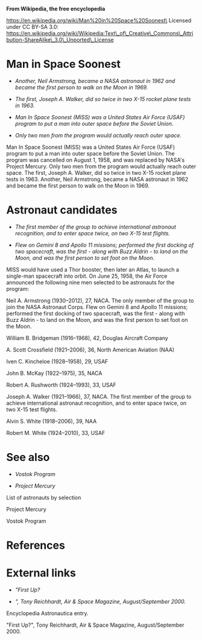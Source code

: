 **From Wikipedia, the free encyclopedia**

https://en.wikipedia.org/wiki/Man%20in%20Space%20Soonest\
Licensed under CC BY-SA 3.0:\
https://en.wikipedia.org/wiki/Wikipedia:Text\_of\_Creative\_Commons\_Attribution-ShareAlike\_3.0\_Unported\_License

Man in Space Soonest
====================

-   *Another, Neil Armstrong, became a NASA astronaut in 1962 and became
    the first person to walk on the Moon in 1969.*

-   *The first, Joseph A. Walker, did so twice in two X-15 rocket plane
    tests in 1963.*

-   *Man In Space Soonest (MISS) was a United States Air Force (USAF)
    program to put a man into outer space before the Soviet Union.*

-   *Only two men from the program would actually reach outer space.*

Man In Space Soonest (MISS) was a United States Air Force (USAF) program
to put a man into outer space before the Soviet Union. The program was
cancelled on August 1, 1958, and was replaced by NASA's Project Mercury.
Only two men from the program would actually reach outer space. The
first, Joseph A. Walker, did so twice in two X-15 rocket plane tests in
1963. Another, Neil Armstrong, became a NASA astronaut in 1962 and
became the first person to walk on the Moon in 1969.

Astronaut candidates
====================

-   *The first member of the group to achieve international astronaut
    recognition, and to enter space twice, on two X-15 test flights.*

-   *Flew on Gemini 8 and Apollo 11 missions; performed the first
    docking of two spacecraft, was the first - along with Buzz Aldrin -
    to land on the Moon, and was the first person to set foot on the
    Moon.*

MISS would have used a Thor booster, then later an Atlas, to launch a
single-man spacecraft into orbit. On June 25, 1958, the Air Force
announced the following nine men selected to be astronauts for the
program:

Neil A. Armstrong (1930–2012), 27, NACA. The only member of the group to
join the NASA Astronaut Corps. Flew on Gemini 8 and Apollo 11 missions;
performed the first docking of two spacecraft, was the first - along
with Buzz Aldrin - to land on the Moon, and was the first person to set
foot on the Moon.

William B. Bridgeman (1916–1968), 42, Douglas Aircraft Company

A. Scott Crossfield (1921–2006), 36, North American Aviation (NAA)

Iven C. Kincheloe (1928–1958), 29, USAF

John B. McKay (1922–1975), 35, NACA

Robert A. Rushworth (1924–1993), 33, USAF

Joseph A. Walker (1921–1966), 37, NACA. The first member of the group to
achieve international astronaut recognition, and to enter space twice,
on two X-15 test flights.

Alvin S. White (1918–2006), 39, NAA

Robert M. White (1924–2010), 33, USAF

See also
========

-   *Vostok Program*

-   *Project Mercury*

List of astronauts by selection

Project Mercury

Vostok Program

References
==========

External links
==============

-   *"First Up?*

-   *", Tony Reichhardt, Air & Space Magazine, August/September 2000.*

Encyclopedia Astronautica entry.

"First Up?", Tony Reichhardt, Air & Space Magazine, August/September
2000.
